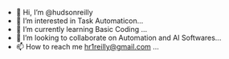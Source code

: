 - 👋 Hi, I’m @hudsonreilly
- 👀 I’m interested in Task Automaticon...
- 🌱 I’m currently learning Basic Coding ...
- 💞️ I’m looking to collaborate on Automation and AI Softwares...
- 📫 How to reach me hr1reilly@gmail.com ...

<!---
hudsonreilly/hudsonreilly is a ✨ special ✨ repository because its `README.md` (this file) appears on your GitHub profile.
You can click the Preview link to take a look at your changes.
--->
